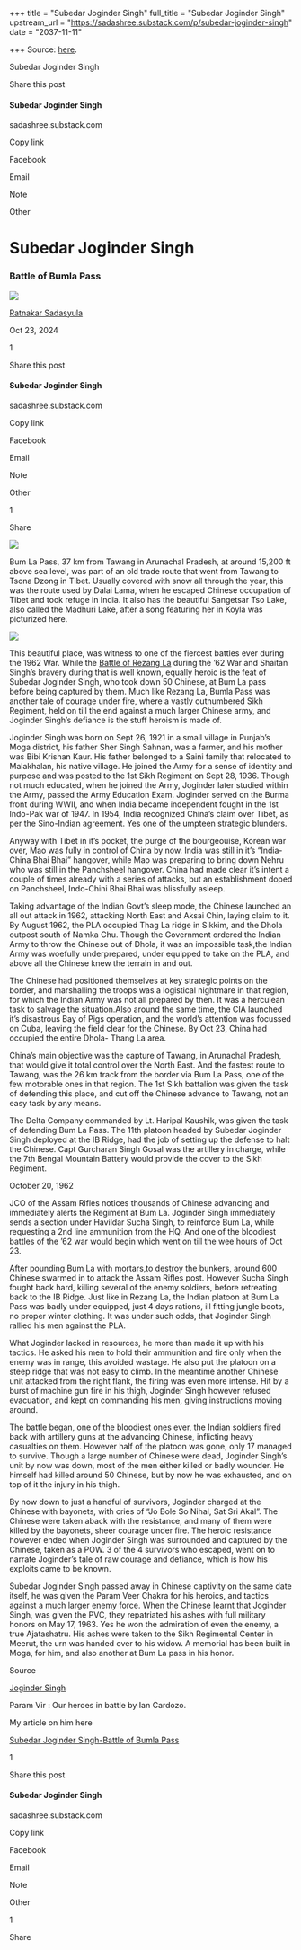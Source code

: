+++
title = "Subedar Joginder Singh"
full_title = "Subedar Joginder Singh"
upstream_url = "https://sadashree.substack.com/p/subedar-joginder-singh"
date = "2037-11-11"

+++
Source: [here](https://sadashree.substack.com/p/subedar-joginder-singh).

Subedar Joginder Singh

<div class="modal typography out gone share-dialog popup" inert="" role="dialog">

<div class="modal-table">

<div class="modal-row">

<div class="modal-cell modal-content no-fullscreen">

<div class="container">

<div class="share-dialog-title">

Share this post

</div>

<div class="pencraft pc-display-flex pc-flexDirection-column pc-gap-32 pc-paddingLeft-24 pc-paddingRight-24 pc-paddingTop-32 pc-paddingBottom-48 pc-reset">

<div class="pencraft pc-display-flex pc-padding-8 pc-reset _border-detail_1yrbq_25 pc-borderRadius-md social-preview-box post">

<div class="social-image-box">

</div>

<div class="pencraft pc-display-flex pc-flexDirection-column pc-paddingTop-8 pc-paddingBottom-8 pc-paddingLeft-12 pc-reset">

#### Subedar Joginder Singh

<div class="pencraft pc-reset _color-secondary_q8zsn_169 _line-height-20_q8zsn_80 _font-text_q8zsn_106 _size-13_q8zsn_39 _weight-regular_q8zsn_142 _reset_q8zsn_1">

sadashree.substack.com

</div>

</div>

</div>

<div class="pencraft pc-display-flex pc-gap-8 pc-justifyContent-space-between pc-reset share-dialog-buttons-wrapper">

<div class="action-icon">

</div>

<div class="pencraft pc-reset _color-secondary_q8zsn_169 _line-height-20_q8zsn_80 _font-text_q8zsn_106 _size-13_q8zsn_39 _weight-regular_q8zsn_142 _reset_q8zsn_1" translated="">

Copy link

</div>

<div class="action-icon">

</div>

<div class="pencraft pc-reset _color-secondary_q8zsn_169 _line-height-20_q8zsn_80 _font-text_q8zsn_106 _size-13_q8zsn_39 _weight-regular_q8zsn_142 _reset_q8zsn_1" translated="">

Facebook

</div>

<div class="action-icon">

</div>

<div class="pencraft pc-reset _color-secondary_q8zsn_169 _line-height-20_q8zsn_80 _font-text_q8zsn_106 _size-13_q8zsn_39 _weight-regular_q8zsn_142 _reset_q8zsn_1" translated="">

Email

</div>

<div class="action-icon">

</div>

<div class="pencraft pc-reset _color-secondary_q8zsn_169 _line-height-20_q8zsn_80 _font-text_q8zsn_106 _size-13_q8zsn_39 _weight-regular_q8zsn_142 _reset_q8zsn_1">

Note

</div>

<div class="action-icon">

</div>

<div class="pencraft pc-reset _color-secondary_q8zsn_169 _line-height-20_q8zsn_80 _font-text_q8zsn_106 _size-13_q8zsn_39 _weight-regular_q8zsn_142 _reset_q8zsn_1" translated="">

Other

</div>

</div>

</div>

</div>

</div>

</div>

</div>

</div>

<div class="post-header">

# Subedar Joginder Singh

### Battle of Bumla Pass

<div class="pencraft pc-display-flex pc-flexDirection-column pc-paddingBottom-16 pc-reset">

<div class="pencraft pc-display-flex pc-flexDirection-column pc-paddingTop-16 pc-paddingBottom-16 pc-reset">

<div class="pencraft pc-display-flex pc-gap-12 pc-alignItems-center pc-reset byline-wrapper">

<div class="pencraft pc-display-flex pc-reset">

<div class="pencraft pc-display-flex pc-gap-8 pc-alignItems-center _flexGrow_1yrbq_302 pc-reset facepile">

<div class="pencraft pc-display-flex pc-alignItems-center pc-reset">

<div class="pencraft pc-display-flex pc-alignItems-center pc-reset _faces_6cuho_7 _size-40_6cuho_23">

<div class="profile-hover-card-target _profileHoverCardTarget_c9bh7_50">

![](https://substackcdn.com/image/fetch/w_80,c_limit,f_auto,q_auto:good,fl_progressive:steep/https%3A%2F%2Fsubstack-post-media.s3.amazonaws.com%2Fpublic%2Fimages%2F401ec757-a868-4178-b5a8-ac3cbb90ce59_200x200.jpeg)

</div>

</div>

</div>

</div>

</div>

<div class="pencraft pc-display-flex pc-flexDirection-column pc-reset">

<div class="pencraft pc-reset _color-pub-primary-text_q8zsn_187 _line-height-20_q8zsn_80 _font-meta_q8zsn_115 _size-11_q8zsn_31 _weight-medium_q8zsn_145 _transform-uppercase_q8zsn_234 _reset_q8zsn_1 _meta_q8zsn_434">

<div class="profile-hover-card-target _profileHoverCardTarget_c9bh7_50">

[Ratnakar Sadasyula](https://substack.com/@sadashree)

</div>

</div>

<div class="pencraft pc-display-flex pc-gap-4 pc-reset">

<div class="pencraft pc-reset _color-pub-secondary-text_q8zsn_190 _line-height-20_q8zsn_80 _font-meta_q8zsn_115 _size-11_q8zsn_31 _weight-medium_q8zsn_145 _transform-uppercase_q8zsn_234 _reset_q8zsn_1 _meta_q8zsn_434">

Oct 23, 2024

</div>

</div>

</div>

</div>

</div>

<div class="pencraft pc-display-flex pc-gap-16 pc-paddingTop-16 pc-paddingBottom-16 pc-justifyContent-space-between pc-alignItems-center _flexGrow_1yrbq_302 pc-reset _border-top-detail-themed_1yrbq_47 _border-bottom-detail-themed_1yrbq_50 post-ufi">

<div class="pencraft pc-display-flex pc-gap-8 pc-reset">

<div class="like-button-container post-ufi-button style-button">

<div class="label">

1

</div>

<div class="modal typography out gone share-dialog popup" inert="" role="dialog">

<div class="modal-table">

<div class="modal-row">

<div class="modal-cell modal-content no-fullscreen">

<div class="container">

<div class="share-dialog-title">

Share this post

</div>

<div class="pencraft pc-display-flex pc-flexDirection-column pc-gap-32 pc-paddingLeft-24 pc-paddingRight-24 pc-paddingTop-32 pc-paddingBottom-48 pc-reset">

<div class="pencraft pc-display-flex pc-padding-8 pc-reset _border-detail_1yrbq_25 pc-borderRadius-md social-preview-box post">

<div class="social-image-box">

</div>

<div class="pencraft pc-display-flex pc-flexDirection-column pc-paddingTop-8 pc-paddingBottom-8 pc-paddingLeft-12 pc-reset">

#### Subedar Joginder Singh

<div class="pencraft pc-reset _color-secondary_q8zsn_169 _line-height-20_q8zsn_80 _font-text_q8zsn_106 _size-13_q8zsn_39 _weight-regular_q8zsn_142 _reset_q8zsn_1">

sadashree.substack.com

</div>

</div>

</div>

<div class="pencraft pc-display-flex pc-gap-8 pc-justifyContent-space-between pc-reset share-dialog-buttons-wrapper">

<div class="action-icon">

</div>

<div class="pencraft pc-reset _color-secondary_q8zsn_169 _line-height-20_q8zsn_80 _font-text_q8zsn_106 _size-13_q8zsn_39 _weight-regular_q8zsn_142 _reset_q8zsn_1" translated="">

Copy link

</div>

<div class="action-icon">

</div>

<div class="pencraft pc-reset _color-secondary_q8zsn_169 _line-height-20_q8zsn_80 _font-text_q8zsn_106 _size-13_q8zsn_39 _weight-regular_q8zsn_142 _reset_q8zsn_1" translated="">

Facebook

</div>

<div class="action-icon">

</div>

<div class="pencraft pc-reset _color-secondary_q8zsn_169 _line-height-20_q8zsn_80 _font-text_q8zsn_106 _size-13_q8zsn_39 _weight-regular_q8zsn_142 _reset_q8zsn_1" translated="">

Email

</div>

<div class="action-icon">

</div>

<div class="pencraft pc-reset _color-secondary_q8zsn_169 _line-height-20_q8zsn_80 _font-text_q8zsn_106 _size-13_q8zsn_39 _weight-regular_q8zsn_142 _reset_q8zsn_1">

Note

</div>

<div class="action-icon">

</div>

<div class="pencraft pc-reset _color-secondary_q8zsn_169 _line-height-20_q8zsn_80 _font-text_q8zsn_106 _size-13_q8zsn_39 _weight-regular_q8zsn_142 _reset_q8zsn_1" translated="">

Other

</div>

</div>

</div>

</div>

</div>

</div>

</div>

</div>

</div>

[](https://sadashree.substack.com/p/subedar-joginder-singh/comments)

<div class="label">

1

</div>

</div>

<div class="pencraft pc-display-flex pc-gap-8 pc-reset">

[](javascript:void(0))

<div class="label">

Share

</div>

</div>

</div>

</div>

</div>

<div class="visibility-check">

</div>

<div>

<div class="available-content">

<div class="body markup" dir="auto">

<div class="captioned-image-container">

![](https://substackcdn.com/image/fetch/w_1456,c_limit,f_auto,q_auto:good,fl_progressive:steep/https%3A%2F%2Fsubstack-post-media.s3.amazonaws.com%2Fpublic%2Fimages%2F476e6125-5e8e-45c1-9553-38ef3f1a5dbe_319x284.jpeg)

</div>

Bum La Pass, 37 km from Tawang in Arunachal Pradesh, at around 15,200 ft above sea level, was part of an old trade route that went from Tawang to Tsona Dzong in Tibet. Usually covered with snow all through the year, this was the route used by Dalai Lama, when he escaped Chinese occupation of Tibet and took refuge in India. It also has the beautiful Sangetsar Tso Lake, also called the Madhuri Lake, after a song featuring her in Koyla was picturized here.

<div class="captioned-image-container">

![](https://substackcdn.com/image/fetch/w_1456,c_limit,f_auto,q_auto:good,fl_progressive:steep/https%3A%2F%2Fsubstack-post-media.s3.amazonaws.com%2Fpublic%2Fimages%2F314c077e-1097-4fe0-be29-779df9634b72_259x194.jpeg)

</div>

This beautiful place, was witness to one of the fiercest battles ever during the 1962 War. While the [Battle of Rezang La](https://historyunderyourfeet.wordpress.com/2013/11/17/reazang-la-lest-we-forget/) during the ’62 War and Shaitan Singh’s bravery during that is well known, equally heroic is the feat of Subedar Joginder Singh, who took down 50 Chinese, at Bum La pass before being captured by them. Much like Rezang La, Bumla Pass was another tale of courage under fire, where a vastly outnumbered Sikh Regiment, held on till the end against a much larger Chinese army, and Joginder Singh’s defiance is the stuff heroism is made of.

Joginder Singh was born on Sept 26, 1921 in a small village in Punjab’s Moga district, his father Sher Singh Sahnan, was a farmer, and his mother was Bibi Krishan Kaur. His father belonged to a Saini family that relocated to Malakhalan, his native village. He joined the Army for a sense of identity and purpose and was posted to the 1st Sikh Regiment on Sept 28, 1936. Though not much educated, when he joined the Army, Joginder later studied within the Army, passed the Army Education Exam. Joginder served on the Burma front during WWII, and when India became independent fought in the 1st Indo-Pak war of 1947. In 1954, India recognized China’s claim over Tibet, as per the Sino-Indian agreement. Yes one of the umpteen strategic blunders.

Anyway with Tibet in it’s pocket, the purge of the bourgeouise, Korean war over, Mao was fully in control of China by now. India was still in it’s “India- China Bhai Bhai” hangover, while Mao was preparing to bring down Nehru who was still in the Panchsheel hangover. China had made clear it’s intent a couple of times already with a series of attacks, but an establishment doped on Panchsheel, Indo-Chini Bhai Bhai was blissfully asleep.

Taking advantage of the Indian Govt’s sleep mode, the Chinese launched an all out attack in 1962, attacking North East and Aksai Chin, laying claim to it. By August 1962, the PLA occupied Thag La ridge in Sikkim, and the Dhola outpost south of Namka Chu. Though the Government ordered the Indian Army to throw the Chinese out of Dhola, it was an impossible task,the Indian Army was woefully underprepared, under equipped to take on the PLA, and above all the Chinese knew the terrain in and out.

The Chinese had positioned themselves at key strategic points on the border, and marshalling the troops was a logistical nightmare in that region, for which the Indian Army was not all prepared by then. It was a herculean task to salvage the situation.Also around the same time, the CIA launched it’s disastrous Bay of Pigs operation, and the world’s attention was focussed on Cuba, leaving the field clear for the Chinese. By Oct 23, China had occupied the entire Dhola- Thang La area.

China’s main objective was the capture of Tawang, in Arunachal Pradesh, that would give it total control over the North East. And the fastest route to Tawang, was the 26 km track from the border via Bum La Pass, one of the few motorable ones in that region. The 1st Sikh battalion was given the task of defending this place, and cut off the Chinese advance to Tawang, not an easy task by any means.

The Delta Company commanded by Lt. Haripal Kaushik, was given the task of defending Bum La Pass. The 11th platoon headed by Subedar Joginder Singh deployed at the IB Ridge, had the job of setting up the defense to halt the Chinese. Capt Gurcharan Singh Gosal was the artillery in charge, while the 7th Bengal Mountain Battery would provide the cover to the Sikh Regiment.

October 20, 1962

JCO of the Assam Rifles notices thousands of Chinese advancing and immediately alerts the Regiment at Bum La. Joginder Singh immediately sends a section under Havildar Sucha Singh, to reinforce Bum La, while requesting a 2nd line ammunition from the HQ. And one of the bloodiest battles of the ’62 war would begin which went on till the wee hours of Oct 23.

After pounding Bum La with mortars,to destroy the bunkers, around 600 Chinese swarmed in to attack the Assam Rifles post. However Sucha Singh fought back hard, killing several of the enemy soldiers, before retreating back to the IB Ridge. Just like in Rezang La, the Indian platoon at Bum La Pass was badly under equipped, just 4 days rations, ill fitting jungle boots, no proper winter clothing. It was under such odds, that Joginder Singh rallied his men against the PLA.

What Joginder lacked in resources, he more than made it up with his tactics. He asked his men to hold their ammunition and fire only when the enemy was in range, this avoided wastage. He also put the platoon on a steep ridge that was not easy to climb. In the meantime another Chinese unit attacked from the right flank, the firing was even more intense. Hit by a burst of machine gun fire in his thigh, Joginder Singh however refused evacuation, and kept on commanding his men, giving instructions moving around.

The battle began, one of the bloodiest ones ever, the Indian soldiers fired back with artillery guns at the advancing Chinese, inflicting heavy casualties on them. However half of the platoon was gone, only 17 managed to survive. Though a large number of Chinese were dead, Joginder Singh’s unit by now was down, most of the men either killed or badly wounder. He himself had killed around 50 Chinese, but by now he was exhausted, and on top of it the injury in his thigh.

By now down to just a handful of survivors, Joginder charged at the Chinese with bayonets, with cries of “Jo Bole So Nihal, Sat Sri Akal”. The Chinese were taken aback with the resistance, and many of them were killed by the bayonets, sheer courage under fire. The heroic resistance however ended when Joginder Singh was surrounded and captured by the Chinese, taken as a POW. 3 of the 4 survivors who escaped, went on to narrate Joginder’s tale of raw courage and defiance, which is how his exploits came to be known.

Subedar Joginder Singh passed away in Chinese captivity on the same date itself, he was given the Param Veer Chakra for his heroics, and tactics against a much larger enemy force. When the Chinese learnt that Joginder Singh, was given the PVC, they repatriated his ashes with full military honors on May 17, 1963. Yes he won the admiration of even the enemy, a true Ajatashatru. His ashes were taken to the Sikh Regimental Center in Meerut, the urn was handed over to his widow. A memorial has been built in Moga, for him, and also another at Bum La pass in his honor.

Source

[Joginder Singh](https://www.indiatimes.com/news/the-story-of-subedar-joginder-singh-who-crushed-waves-of-chinese-attacks-at-bum-la-in-tawang-in-1962_-260151.html)

Param Vir : Our heroes in battle by Ian Cardozo.

My article on him here

[Subedar Joginder Singh-Battle of Bumla Pass](https://historyunderyourfeet.wordpress.com/2019/10/23/subedar-joginder-singh-battle-of-bumla/)

</div>

</div>

<div class="visibility-check">

</div>

<div class="post-footer">

<div class="pencraft pc-display-flex pc-gap-16 pc-paddingTop-16 pc-paddingBottom-16 pc-justifyContent-space-between pc-alignItems-center _flexGrow_1yrbq_302 pc-reset _border-top-detail-themed_1yrbq_47 _border-bottom-detail-themed_1yrbq_50 post-ufi">

<div class="pencraft pc-display-flex pc-gap-8 pc-reset">

<div class="like-button-container post-ufi-button style-button">

<div class="label">

1

</div>

<div class="modal typography out gone share-dialog popup" inert="" role="dialog">

<div class="modal-table">

<div class="modal-row">

<div class="modal-cell modal-content no-fullscreen">

<div class="container">

<div class="share-dialog-title">

Share this post

</div>

<div class="pencraft pc-display-flex pc-flexDirection-column pc-gap-32 pc-paddingLeft-24 pc-paddingRight-24 pc-paddingTop-32 pc-paddingBottom-48 pc-reset">

<div class="pencraft pc-display-flex pc-padding-8 pc-reset _border-detail_1yrbq_25 pc-borderRadius-md social-preview-box post">

<div class="social-image-box">

</div>

<div class="pencraft pc-display-flex pc-flexDirection-column pc-paddingTop-8 pc-paddingBottom-8 pc-paddingLeft-12 pc-reset">

#### Subedar Joginder Singh

<div class="pencraft pc-reset _color-secondary_q8zsn_169 _line-height-20_q8zsn_80 _font-text_q8zsn_106 _size-13_q8zsn_39 _weight-regular_q8zsn_142 _reset_q8zsn_1">

sadashree.substack.com

</div>

</div>

</div>

<div class="pencraft pc-display-flex pc-gap-8 pc-justifyContent-space-between pc-reset share-dialog-buttons-wrapper">

<div class="action-icon">

</div>

<div class="pencraft pc-reset _color-secondary_q8zsn_169 _line-height-20_q8zsn_80 _font-text_q8zsn_106 _size-13_q8zsn_39 _weight-regular_q8zsn_142 _reset_q8zsn_1" translated="">

Copy link

</div>

<div class="action-icon">

</div>

<div class="pencraft pc-reset _color-secondary_q8zsn_169 _line-height-20_q8zsn_80 _font-text_q8zsn_106 _size-13_q8zsn_39 _weight-regular_q8zsn_142 _reset_q8zsn_1" translated="">

Facebook

</div>

<div class="action-icon">

</div>

<div class="pencraft pc-reset _color-secondary_q8zsn_169 _line-height-20_q8zsn_80 _font-text_q8zsn_106 _size-13_q8zsn_39 _weight-regular_q8zsn_142 _reset_q8zsn_1" translated="">

Email

</div>

<div class="action-icon">

</div>

<div class="pencraft pc-reset _color-secondary_q8zsn_169 _line-height-20_q8zsn_80 _font-text_q8zsn_106 _size-13_q8zsn_39 _weight-regular_q8zsn_142 _reset_q8zsn_1">

Note

</div>

<div class="action-icon">

</div>

<div class="pencraft pc-reset _color-secondary_q8zsn_169 _line-height-20_q8zsn_80 _font-text_q8zsn_106 _size-13_q8zsn_39 _weight-regular_q8zsn_142 _reset_q8zsn_1" translated="">

Other

</div>

</div>

</div>

</div>

</div>

</div>

</div>

</div>

</div>

[](https://sadashree.substack.com/p/subedar-joginder-singh/comments)

<div class="label">

1

</div>

</div>

<div class="pencraft pc-display-flex pc-gap-8 pc-reset">

[](javascript:void(0))

<div class="label">

Share

</div>

</div>

</div>

</div>

</div>
